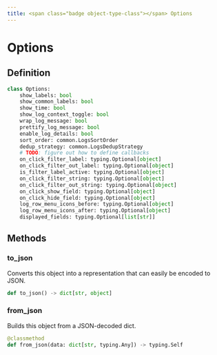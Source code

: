 ```yaml
---
title: <span class="badge object-type-class"></span> Options
---
```

# <span class="badge object-type-class"></span> Options

## Definition

```python
class Options:
    show_labels: bool
    show_common_labels: bool
    show_time: bool
    show_log_context_toggle: bool
    wrap_log_message: bool
    prettify_log_message: bool
    enable_log_details: bool
    sort_order: common.LogsSortOrder
    dedup_strategy: common.LogsDedupStrategy
    # TODO: figure out how to define callbacks
    on_click_filter_label: typing.Optional[object]
    on_click_filter_out_label: typing.Optional[object]
    is_filter_label_active: typing.Optional[object]
    on_click_filter_string: typing.Optional[object]
    on_click_filter_out_string: typing.Optional[object]
    on_click_show_field: typing.Optional[object]
    on_click_hide_field: typing.Optional[object]
    log_row_menu_icons_before: typing.Optional[object]
    log_row_menu_icons_after: typing.Optional[object]
    displayed_fields: typing.Optional[list[str]]
```
## Methods

### <span class="badge object-method"></span> to_json

Converts this object into a representation that can easily be encoded to JSON.

```python
def to_json() -> dict[str, object]
```

### <span class="badge object-method"></span> from_json

Builds this object from a JSON-decoded dict.

```python
@classmethod
def from_json(data: dict[str, typing.Any]) -> typing.Self
```

